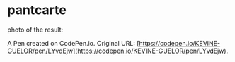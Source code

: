 # pantcarte
photo of the result:


A Pen created on CodePen.io. Original URL: [https://codepen.io/KEVINE-GUELOR/pen/LYvdEjw](https://codepen.io/KEVINE-GUELOR/pen/LYvdEjw).

